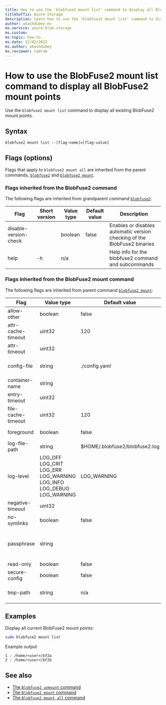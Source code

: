 ```yaml
---
title: How to use the 'blobfuse2 mount list' command to display all BlobFuse2 mount points
titleSuffix: Azure Storage
description: Learn how to use the 'blobfuse2 mount list' command to display all BlobFuse2 mount points.
author: akashdubey-ms
ms.service: azure-blob-storage
ms.custom:
ms.topic: how-to
ms.date: 12/02/2022
ms.author: akashdubey
ms.reviewer: tamram
---
```


# How to use the BlobFuse2 mount list command to display all BlobFuse2 mount points

Use the `blobfuse2 mount list` command to display all existing BlobFuse2 mount points.

## Syntax

`blobfuse2 mount list --[flag-name]=[flag-value]`

## Flags (options)

Flags that apply to `blobfuse2 mount all` are inherited from the parent commands, [`blobfuse2`](blobfuse2-commands.md) and [`blobfuse2 mount`](blobfuse2-commands-mount.md).

### Flags inherited from the BlobFuse2 command

The following flags are inherited from grandparent command [`blobfuse2`](blobfuse2-commands.md):

| Flag | Short version | Value type | Default value | Description |
|--|--|--|--|--|
| disable-version-check |    | boolean | false | Enables or disables automatic version checking of the BlobFuse2 binaries |
| help                  | -h | n/a     |       | Help info for the blobfuse2 command and subcommands                      |

### Flags inherited from the BlobFuse2 mount command

The following flags are inherited from parent command [`blobfuse2 mount`](blobfuse2-commands-mount.md):

| Flag | Value type | Default value | Description |
|--|--|--|--|
| allow-other        | boolean | false                          | Allow other users to access this mount point |
| attr-cache-timeout | uint32  | 120                            | Attribute cache timeout<br /><sub>(in seconds)</sub> |
| attr-timeout       | uint32  |                                | Attribute timeout <br /><sub>(in seconds)</sub> |
| config-file        | string  | ./config.yaml                  | The path for the file where the account credentials are provided Default is config.yaml in current directory. |
| container-name     | string  |                                | The name of the container to be mounted |
| entry-timeout      | uint32  |                                | Entry timeout <br /><sub>(in seconds)</sub> |
| file-cache-timeout | uint32  | 120                            | File cache timeout <br /><sub>(in seconds)</sub>|
| foreground         | boolean | false                          | Whether the file system is mounted in foreground mode |
| log-file-path      | string  | $HOME/.blobfuse2/blobfuse2.log | The path for log files|
| log-level          | LOG_OFF <br />LOG_CRIT<br />LOG_ERR<br />LOG_WARNING<br />LOG_INFO<br />LOG_DEBUG<br />LOG_WARNING | LOG_WARNING | The level of logging written to `--log-file-path`. |
| negative-timeout   | uint32  |                                | The negative entry timeout<br /><sub>(in seconds)</sub> |
| no-symlinks        | boolean | false                          | Whether or not symlinks should be supported |
| passphrase         | string  |                                | Key to decrypt config file.<br />Can also be specified by env-variable BLOBFUSE2_SECURE_CONFIG_PASSPHRASE<br />The key length shall be 16 (AES-128), 24 (AES-192), or 32 (AES-256) bytes in length. |
| read-only          | boolean | false                          | Mount the system in read only mode |
| secure-config      | boolean | false                          | Encrypt auto generated config file for each container |
| tmp-path           | string  | n/a                            | Configures the tmp location for the cache.<br />(Configure the fastest disk (SSD or ramdisk) for best performance). |

## Examples

Display all current BlobFuse2 mount points:

```bash
sudo blobfuse2 mount list
```
Example output
```output
1 : /home/<user>/bf2a
2 : /home/<user>/bf2b
```

## See also

- [The `Blobfuse2 unmount` command](blobfuse2-commands-unmount.md)
- [The `Blobfuse2 mount` command](blobfuse2-commands-mount.md)
- [The `Blobfuse2 mount all` command](blobfuse2-commands-mount-all.md)
